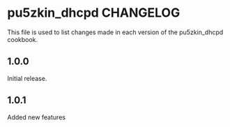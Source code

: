 # pu5zkin_dhcpd CHANGELOG

This file is used to list changes made in each version of the pu5zkin_dhcpd cookbook.

## 1.0.0

Initial release.

## 1.0.1

Added new features
